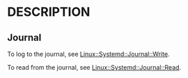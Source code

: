 # DESCRIPTION

## Journal

To log to the journal, see [Linux::Systemd::Journal::Write](https://metacpan.org/pod/Linux::Systemd::Journal::Write).

To read from the journal, see [Linux::Systemd::Journal::Read](https://metacpan.org/pod/Linux::Systemd::Journal::Read).
